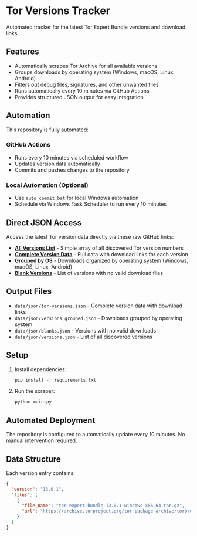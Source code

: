 # Tor Versions Tracker

Automated tracker for the latest Tor Expert Bundle versions and download links.

## Features

- Automatically scrapes Tor Archive for all available versions
- Groups downloads by operating system (Windows, macOS, Linux, Android)
- Filters out debug files, signatures, and other unwanted files
- Runs automatically every 10 minutes via GitHub Actions
- Provides structured JSON output for easy integration

## Automation

This repository is fully automated:

### GitHub Actions
- Runs every 10 minutes via scheduled workflow
- Updates version data automatically
- Commits and pushes changes to the repository

### Local Automation (Optional)
- Use `auto_commit.bat` for local Windows automation
- Schedule via Windows Task Scheduler to run every 10 minutes

## Direct JSON Access

Access the latest Tor version data directly via these raw GitHub links:

- **[All Versions List](https://raw.githubusercontent.com/QudsLab/tor-versions/refs/heads/main/data/json/versions.json)** - Simple array of all discovered Tor version numbers
- **[Complete Version Data](https://raw.githubusercontent.com/QudsLab/tor-versions/refs/heads/main/data/json/tor-versions.json)** - Full data with download links for each version
- **[Grouped by OS](https://raw.githubusercontent.com/QudsLab/tor-versions/refs/heads/main/data/json/versions_grouped.json)** - Downloads organized by operating system (Windows, macOS, Linux, Android)
- **[Blank Versions](https://raw.githubusercontent.com/QudsLab/tor-versions/refs/heads/main/data/json/blanks.json)** - List of versions with no valid download files

## Output Files

- `data/json/tor-versions.json` - Complete version data with download links
- `data/json/versions_grouped.json` - Downloads grouped by operating system
- `data/json/blanks.json` - Versions with no valid downloads
- `data/json/versions.json` - List of all discovered versions

## Setup

1. Install dependencies:
   ```bash
   pip install -r requirements.txt
   ```

2. Run the scraper:
   ```bash
   python main.py
   ```

## Automated Deployment

The repository is configured to automatically update every 10 minutes. No manual intervention required.

## Data Structure

Each version entry contains:
```json
{
  "version": "13.0.1",
  "files": [
    {
      "file_name": "tor-expert-bundle-13.0.1-windows-x86_64.tar.gz",
      "url": "https://archive.torproject.org/tor-package-archive/torbrowser/13.0.1/tor-expert-bundle-13.0.1-windows-x86_64.tar.gz"
    }
  ]
}
```